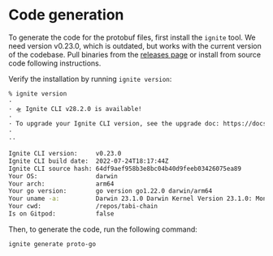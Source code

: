 # Code generation

To generate the code for the protobuf files, first install the `ignite` tool.
We need version v0.23.0, which is outdated, but works with the current version of the codebase.
Pull binaries from the [releases page](https://github.com/ignite/cli/releases/tag/v0.23.0) or install from source code 
following instructions.

Verify the installation by running `ignite version`:

```bash
% ignite version          
·
· 🛸 Ignite CLI v28.2.0 is available!
·
· To upgrade your Ignite CLI version, see the upgrade doc: https://docs.ignite.com/guide/install.html#upgrading-your-ignite-cli-installation
·
··

Ignite CLI version:     v0.23.0
Ignite CLI build date:  2022-07-24T18:17:44Z
Ignite CLI source hash: 64df9aef958b3e8bc04b40d9feeb03426075ea89
Your OS:                darwin
Your arch:              arm64
Your go version:        go version go1.22.0 darwin/arm64
Your uname -a:          Darwin 23.1.0 Darwin Kernel Version 23.1.0: Mon Oct  9 21:32:11 PDT 2023; root:xnu-10002.41.9~7/RELEASE_ARM64_T6030 arm64
Your cwd:               /repos/tabi-chain
Is on Gitpod:           false

```
Then, to generate the code, run the following command:

```bash
ignite generate proto-go
```
